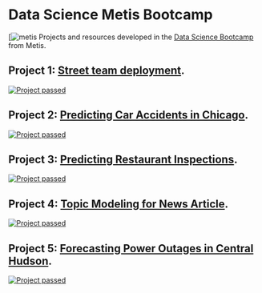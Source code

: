 # Data Science Metis Bootcamp

[![metis](https://images.squarespace-cdn.com/content/v1/5c0a0028e2ccd1eb692eacdc/1550088908119-VDBX9V600UQ2DVVYU02J/ke17ZwdGBToddI8pDm48kOE03qcy2L7wAQtxJegtHNlZw-zPPgdn4jUwVcJE1ZvWEtT5uBSRWt4vQZAgTJucoTqqXjS3CfNDSuuf31e0tVHNBMFUUzdWFtWws933UE6G4Gd4wkW2Eu9bqt4jeOqh8TqWIIaSPh2v08GbKqpiV54/Metis-logo.png?format=500w)
Projects and resources developed in the [Data Science Bootcamp](https://www.thisismetis.com) from Metis.



## Project 1: [Street team deployment](https://github.com/dvu4/metis_datascience/tree/master/projects/project1).

[![Project passed](https://img.shields.io/badge/project-passed-success.svg)](https://img.shields.io/badge/project-passed-success.svg)


## Project 2: [Predicting Car Accidents in Chicago](https://github.com/dvu4/metis_datascience/tree/master/projects/project2).

[![Project passed](https://img.shields.io/badge/project-passed-success.svg)](https://img.shields.io/badge/project-passed-success.svg)



## Project 3: [Predicting Restaurant Inspections](https://github.com/dvu4/metis_datascience/tree/master/projects/project3).

[![Project passed](https://img.shields.io/badge/project-passed-success.svg)](https://img.shields.io/badge/project-passed-success.svg)


## Project 4: [Topic Modeling for News Article](https://github.com/dvu4/metis_datascience/tree/master/projects/project4).

[![Project passed](https://img.shields.io/badge/project-passed-success.svg)](https://img.shields.io/badge/project-passed-success.svg)



## Project 5: [Forecasting Power Outages in Central Hudson](https://github.com/dvu4/metis_datascience/tree/master/projects/project5).

[![Project passed](https://img.shields.io/badge/project-passed-success.svg)](https://img.shields.io/badge/project-passed-success.svg)
